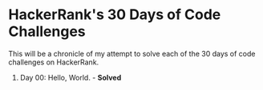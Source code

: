 # HackerRank's 30 Days of Code Challenges

This will be a chronicle of my attempt to solve each of the 30 days of code challenges on HackerRank.

1. Day 00: Hello, World. - **Solved**